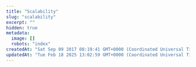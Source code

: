 ```yaml
---
title: "Scalability"
slug: "scalability"
excerpt: ""
hidden: true
metadata: 
  image: []
  robots: "index"
createdAt: "Sat Sep 09 2017 08:19:41 GMT+0000 (Coordinated Universal Time)"
updatedAt: "Tue Feb 18 2025 13:02:59 GMT+0000 (Coordinated Universal Time)"
---
```

